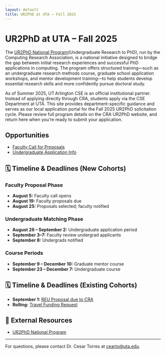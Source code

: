 ```yaml
---
layout: default
title: UR2PhD at UTA – Fall 2025
---
```


# UR2PhD at UTA – Fall 2025
The [UR2PhD National Program](https://cra.org/ur2phd/)(Undergraduate Research to PhD), run by the Computing Research Association, is a national initiative designed to bridge the gap between initial research experiences and successful PhD applications in computing. The program offers structured training—such as an undergraduate research methods course, graduate school application workshops, and mentor development training—to help students develop essential research skills and more confidently pursue doctoral study.

As of Summer 2025, UT Arlington CSE is an official institutional partner. Instead of applying directly through CRA, students apply via the CSE Department at UTA. This site provides department-specific guidance and serves as our local application portal for the Fall 2025 UR2PhD solicitation cycle. Please review full program details on the CRA UR2PhD website, and return here when you’re ready to submit your application.

## Opportunities

- [Faculty Call for Proposals](faculty.html)
- [Undergraduate Application Info](undergrads.html)

## 🗓️ Timeline & Deadlines (New Cohorts)

### Faculty Proposal Phase
- **August 5:** Faculty call opens  
- **August 19:** Faculty proposals due  
- **August 25:** Proposals selected; faculty notified  

### Undergraduate Matching Phase
- **August 26 – September 2:** Undergraduate application period  
- **September 3–7:** Faculty review undergrad applicants  
- **September 8:** Undergrads notified  

### Course Periods
- **September 9 – December 10:** Graduate mentor course  
- **September 23 – December 7:** Undergraduate course  

## 🗓️ Timeline & Deadlines (Existing Cohorts)

- **September 1:** [REU Proposal due to CRA](https://cra.jotform.com/243544292087057)  
- **Rolling:** [Travel Funding Request](https://cra.jotform.com/243115304588859)  

## 🔗 External Resources

- [UR2PhD National Program](https://cra.org/ur2phd/)

---

For questions, please contact Dr. Cesar Torres at [cearto@uta.edu](mailto:cearto@uta.edu).
